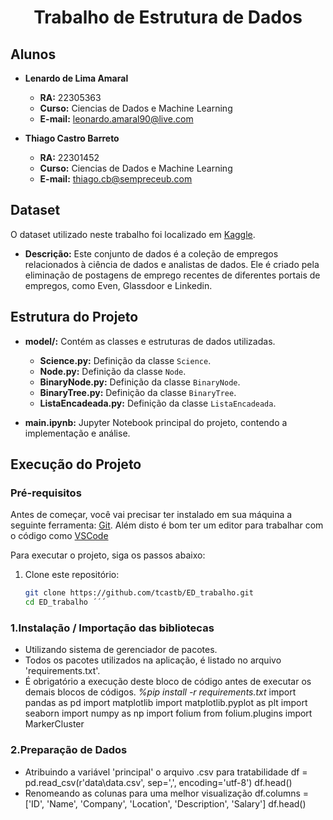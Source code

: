 <h1 align="center">Trabalho de Estrutura de Dados</h1>

## Alunos
- **Lenardo de Lima Amaral**
  - **RA:** 22305363
  - **Curso:** Ciencias de Dados e Machine Learning
  - **E-mail:** leonardo.amaral90@live.com

- **Thiago Castro Barreto**
  - **RA:** 22301452
  - **Curso:** Ciencias de Dados e Machine Learning
  - **E-mail:** thiago.cb@sempreceub.com

## Dataset
O dataset utilizado neste trabalho foi localizado em [Kaggle](https://www.kaggle.com/datasets/shushant/data-science-job-dataset/).
- **Descrição:** Este conjunto de dados é a coleção de empregos relacionados à ciência de dados e analistas de dados. Ele é criado pela eliminação de postagens de emprego recentes de diferentes portais de empregos, como Even, Glassdoor e Linkedin.

## Estrutura do Projeto
- **model/:** Contém as classes e estruturas de dados utilizadas.
  - **Science.py:** Definição da classe `Science`.
  - **Node.py:** Definição da classe `Node`.
  - **BinaryNode.py:** Definição da classe `BinaryNode`.
  - **BinaryTree.py:** Definição da classe `BinaryTree`.
  - **ListaEncadeada.py:** Definição da classe `ListaEncadeada`.

- **main.ipynb:** Jupyter Notebook principal do projeto, contendo a implementação e análise.

## Execução do Projeto

### Pré-requisitos
Antes de começar, você vai precisar ter instalado em sua máquina a seguinte ferramenta:
[Git](https://git-scm.com).
Além disto é bom ter um editor para trabalhar com o código como [VSCode](https://code.visualstudio.com/)

Para executar o projeto, siga os passos abaixo:

1. Clone este repositório:
   ```bash
   git clone https://github.com/tcastb/ED_trabalho.git
   cd ED_trabalho ´´´

### 1.Instalação / Importação das bibliotecas
- Utilizando sistema de gerenciador de pacotes.
- Todos os pacotes utilizados na aplicação, é listado no arquivo 'requirements.txt'.
- É obrigatório a execução deste bloco de código antes de executar os demais blocos de códigos.
*%pip install -r requirements.txt*
import pandas as pd
import matplotlib
import matplotlib.pyplot as plt
import seaborn
import numpy as np
import folium
from folium.plugins import MarkerCluster

### 2.Preparação de Dados
- Atribuindo a variável 'principal' o arquivo .csv para tratabilidade
df = pd.read_csv(r'data\data.csv', sep=',', encoding='utf-8')
df.head()
- Renomeando as colunas para uma melhor visualização
df.columns = ['ID', 'Name', 'Company', 'Location', 'Description', 'Salary']
df.head()

